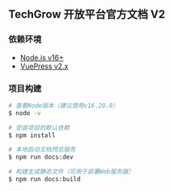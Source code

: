 ## TechGrow 开放平台官方文档 V2

### 依赖环境

- [Node.js v16+](https://nodejs.org/en/)
- [VuePress v2.x](https://v2.vuepress.vuejs.org/zh/)

### 项目构建

``` sh
# 查看Node版本（建议使用v16.20.0）
$ node -v

# 安装项目的默认依赖
$ npm install

# 本地启动文档预览服务
$ npm run docs:dev

# 构建生成静态文件（可用于部署Web服务器）
$ npm run docs:build
```

